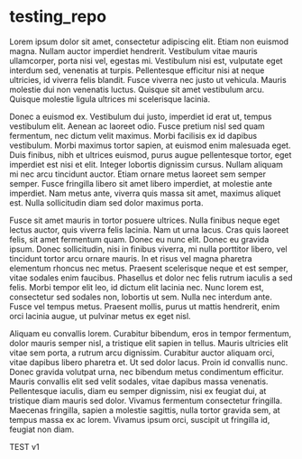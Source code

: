 # testing_repo

 Lorem ipsum dolor sit amet, consectetur adipiscing elit. Etiam non euismod magna. Nullam auctor imperdiet hendrerit. Vestibulum vitae mauris ullamcorper, porta nisi vel, egestas mi. Vestibulum nisi est, vulputate eget interdum sed, venenatis at turpis. Pellentesque efficitur nisi at neque ultricies, id viverra felis blandit. Fusce viverra nec justo ut vehicula. Mauris molestie dui non venenatis luctus. Quisque sit amet vestibulum arcu. Quisque molestie ligula ultrices mi scelerisque lacinia.

Donec a euismod ex. Vestibulum dui justo, imperdiet id erat ut, tempus vestibulum elit. Aenean ac laoreet odio. Fusce pretium nisl sed quam fermentum, nec dictum velit maximus. Morbi facilisis ex id dapibus vestibulum. Morbi maximus tortor sapien, at euismod enim malesuada eget. Duis finibus, nibh et ultrices euismod, purus augue pellentesque tortor, eget imperdiet est nisi et elit. Integer lobortis dignissim cursus. Nullam aliquam mi nec arcu tincidunt auctor. Etiam ornare metus laoreet sem semper semper. Fusce fringilla libero sit amet libero imperdiet, at molestie ante imperdiet. Nam metus ante, viverra quis massa sit amet, maximus aliquet est. Nulla sollicitudin diam sed dolor maximus porta.

Fusce sit amet mauris in tortor posuere ultrices. Nulla finibus neque eget lectus auctor, quis viverra felis lacinia. Nam ut urna lacus. Cras quis laoreet felis, sit amet fermentum quam. Donec eu nunc elit. Donec eu gravida ipsum. Donec sollicitudin, nisi in finibus viverra, mi nulla porttitor libero, vel tincidunt tortor arcu ornare mauris. In et risus vel magna pharetra elementum rhoncus nec metus. Praesent scelerisque neque et est semper, vitae sodales enim faucibus. Phasellus et dolor nec felis rutrum iaculis a sed felis. Morbi tempor elit leo, id dictum elit lacinia nec. Nunc lorem est, consectetur sed sodales non, lobortis ut sem. Nulla nec interdum ante. Fusce vel tempus metus. Praesent mollis, purus ut mattis hendrerit, enim orci lacinia augue, ut pulvinar metus ex eget nisl.

Aliquam eu convallis lorem. Curabitur bibendum, eros in tempor fermentum, dolor mauris semper nisl, a tristique elit sapien in tellus. Mauris ultricies elit vitae sem porta, a rutrum arcu dignissim. Curabitur auctor aliquam orci, vitae dapibus libero pharetra et. Ut sed dolor lacus. Proin id convallis nunc. Donec gravida volutpat urna, nec bibendum metus condimentum efficitur. Mauris convallis elit sed velit sodales, vitae dapibus massa venenatis. Pellentesque iaculis, diam eu semper dignissim, nisi ex feugiat dui, at tristique diam mauris sed dolor. Vivamus fermentum consectetur fringilla. Maecenas fringilla, sapien a molestie sagittis, nulla tortor gravida sem, at tempus massa ex ac lorem. Vivamus ipsum orci, suscipit ut fringilla id, feugiat non diam. 

TEST v1
